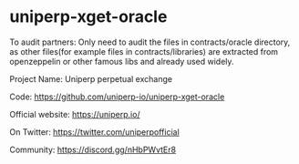 # uniperp-xget-oracle

To audit partners:
Only need to audit the files in contracts/oracle directory, as other files(for example files in contracts/libraries) 
are extracted from openzeppelin or other famous libs and already used widely.


Project Name: Uniperp perpetual exchange

Code: https://github.com/uniperp-io/uniperp-xget-oracle

Official website: https://uniperp.io/

On Twitter: https://twitter.com/uniperpofficial

Community: https://discord.gg/nHbPWvtEr8
